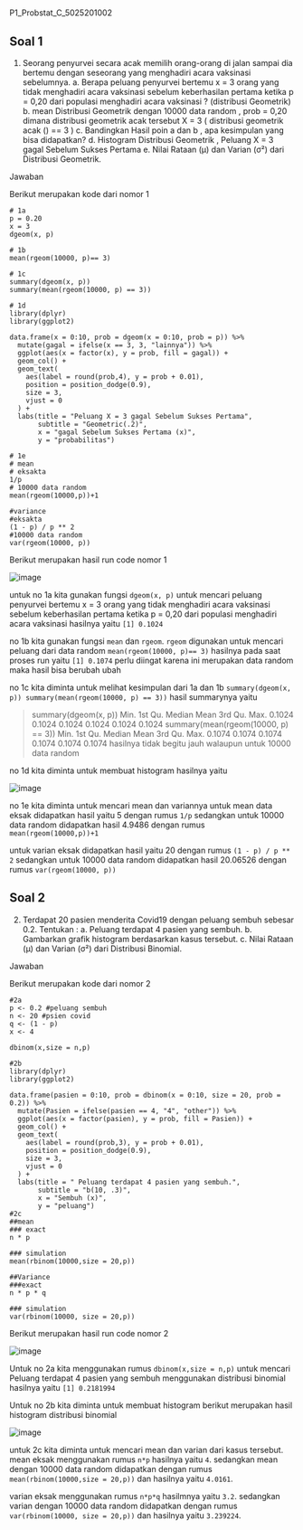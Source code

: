 # 
P1_Probstat_C_5025201002
## Soal 1
 1.  Seorang  penyurvei  secara  acak  memilih  orang-orang  di  jalan  sampai  dia  bertemu  dengan
 seseorang yang menghadiri acara vaksinasi sebelumnya.
 a.  Berapa  peluang  penyurvei  bertemu  x  =  3  orang  yang  tidak  menghadiri  acara  vaksinasi
 sebelum  keberhasilan  pertama  ketika  p  =  0,20  dari  populasi  menghadiri  acara  vaksinasi  ?
 (distribusi Geometrik)
 b.  mean  Distribusi  Geometrik  dengan  10000  data  random  ,  prob  =  0,20  dimana  distribusi
 geometrik acak tersebut X = 3 ( distribusi geometrik acak () == 3 )
 c.  Bandingkan Hasil poin a dan b , apa kesimpulan yang bisa didapatkan?
 d.  Histogram Distribusi Geometrik , Peluang X = 3 gagal Sebelum Sukses Pertama
 e.  Nilai Rataan (μ) dan Varian (σ²) dari Distribusi Geometrik. 
 
Jawaban

Berikut merupakan kode dari nomor 1
```
# 1a
p = 0.20
x = 3
dgeom(x, p)

# 1b
mean(rgeom(10000, p)== 3)

# 1c
summary(dgeom(x, p))
summary(mean(rgeom(10000, p) == 3))

# 1d
library(dplyr)
library(ggplot2)

data.frame(x = 0:10, prob = dgeom(x = 0:10, prob = p)) %>%
  mutate(gagal = ifelse(x == 3, 3, "lainnya")) %>%
  ggplot(aes(x = factor(x), y = prob, fill = gagal)) +
  geom_col() +
  geom_text(
    aes(label = round(prob,4), y = prob + 0.01),
    position = position_dodge(0.9),
    size = 3,
    vjust = 0
  ) +
  labs(title = "Peluang X = 3 gagal Sebelum Sukses Pertama",
       subtitle = "Geometric(.2)",
       x = "gagal Sebelum Sukses Pertama (x)",
       y = "probabilitas")  

# 1e
# mean
# eksakta
1/p
# 10000 data random
mean(rgeom(10000,p))+1

#variance
#eksakta
(1 - p) / p ** 2
#10000 data random
var(rgeom(10000, p))
```
Berikut merupakan hasil run code nomor 1

![image](https://user-images.githubusercontent.com/85062827/162606776-b3ee6352-89f0-4fc4-87f8-ffa86bdb05fe.png)

untuk no 1a kita gunakan fungsi `dgeom(x, p)` untuk mencari peluang  penyurvei  bertemu x  =  3 orang yang  tidak  menghadiri  acara  vaksinasi sebelum  keberhasilan  pertama  ketika  p  =  0,20  dari  populasi  menghadiri  acara  vaksinasi
hasilnya yaitu `[1] 0.1024`

no 1b kita gunakan fungsi `mean` dan `rgeom`. `rgeom` digunakan untuk mencari peluang dari data random
`mean(rgeom(10000, p)== 3)`
hasilnya pada saat proses run yaitu `[1] 0.1074`
perlu diingat karena ini merupakan data random maka hasil bisa berubah ubah 

no 1c kita diminta untuk melihat kesimpulan dari 1a dan 1b
`summary(dgeom(x, p))
summary(mean(rgeom(10000, p) == 3))`
hasil summarynya yaitu
> summary(dgeom(x, p))
   Min. 1st Qu.  Median    Mean 3rd Qu.    Max. 
 0.1024  0.1024  0.1024  0.1024  0.1024  0.1024 
> summary(mean(rgeom(10000, p) == 3))
   Min. 1st Qu.  Median    Mean 3rd Qu.    Max. 
 0.1074  0.1074  0.1074  0.1074  0.1074  0.1074 
hasilnya tidak begitu jauh walaupun untuk 10000 data random

no 1d kita diminta untuk membuat histogram
hasilnya yaitu

![image](https://user-images.githubusercontent.com/85062827/162607713-69960486-0610-484c-a694-d32c43ed6d05.png)

no 1e kita diminta untuk mencari mean dan variannya 
untuk mean data eksak didapatkan hasil yaitu 5 dengan rumus `1/p`
sedangkan untuk 10000 data random didapatkan hasil 4.9486 dengan rumus `mean(rgeom(10000,p))+1`

untuk varian eksak didapatkan hasil yaitu 20 dengan rumus `(1 - p) / p ** 2` sedangkan untuk 10000 data random didapatkan hasil 20.06526 dengan rumus `var(rgeom(10000, p))`

## Soal 2
 2.  Terdapat 20 pasien menderita Covid19 dengan peluang sembuh sebesar 0.2. Tentukan :
 a.  Peluang terdapat 4 pasien yang sembuh.
 b.  Gambarkan grafik histogram berdasarkan kasus tersebut.
 c.  Nilai Rataan (μ) dan Varian (σ²) dari Distribusi  Binomial. 

Jawaban

Berikut merupakan kode dari nomor 2

```
#2a
p <- 0.2 #peluang sembuh
n <- 20 #psien covid
q <- (1 - p)
x <- 4

dbinom(x,size = n,p)

#2b
library(dplyr)
library(ggplot2)

data.frame(pasien = 0:10, prob = dbinom(x = 0:10, size = 20, prob = 0.2)) %>%
  mutate(Pasien = ifelse(pasien == 4, "4", "other")) %>%
  ggplot(aes(x = factor(pasien), y = prob, fill = Pasien)) +
  geom_col() +
  geom_text(
    aes(label = round(prob,3), y = prob + 0.01),
    position = position_dodge(0.9),
    size = 3,
    vjust = 0
  ) +
  labs(title = " Peluang terdapat 4 pasien yang sembuh.",
       subtitle = "b(10, .3)",
       x = "Sembuh (x)",
       y = "peluang") 
#2c
##mean
### exact
n * p

### simulation
mean(rbinom(10000,size = 20,p))

##Variance
###exact
n * p * q

### simulation
var(rbinom(10000, size = 20,p))
```
Berikut merupakan hasil run code nomor 2

![image](https://user-images.githubusercontent.com/85062827/162608484-6523285a-823e-4ed8-b393-2b9a75a998a9.png)

Untuk no 2a kita menggunakan rumus `dbinom(x,size = n,p)` untuk mencari Peluang terdapat 4 pasien yang sembuh menggunakan distribusi binomial
hasilnya yaitu `[1] 0.2181994`

Untuk no 2b kita diminta untuk membuat histogram
berikut merupakan hasil histogram distribusi binomial

![image](https://user-images.githubusercontent.com/85062827/162608532-ebd357e2-ab31-4376-b275-2181c49d6493.png)

untuk 2c kita diminta untuk mencari mean dan varian dari kasus tersebut.
mean eksak menggunakan rumus `n*p` hasilnya yaitu `4`. sedangkan mean dengan 10000 data random didapatkan dengan rumus `mean(rbinom(10000,size = 20,p))` dan hasilnya yaitu `4.0161`.

varian eksak menggunakan rumus `n*p*q` hasilmnya yaitu `3.2`. sedangkan varian dengan 10000 data random didapatkan dengan rumus `var(rbinom(10000, size = 20,p))` dan hasilnya yaitu `3.239224`.


